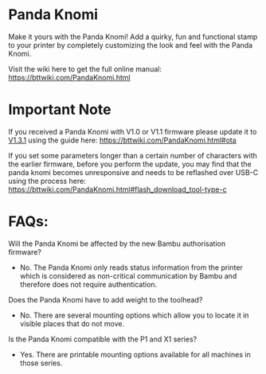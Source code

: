 # Panda Knomi
Make it yours with the Panda Knomi! Add a quirky, fun and functional stamp to your printer by completely customizing the look and feel with the Panda Knomi.

Visit the wiki here to get the full online manual: https://bttwiki.com/PandaKnomi.html

# Important Note

If you received a Panda Knomi with V1.0 or V1.1 firmware please update it to [V1.3.1](https://github.com/bigtreetech/PandaKnomi/tree/master/Firmware/v1.0.3.1) using the guide here: https://bttwiki.com/PandaKnomi.html#ota

If you set some parameters longer than a certain number of characters with the earlier firmware, before you perform the update, you may find that the panda knomi becomes unresponsive and needs to be reflashed over USB-C using the process here: https://bttwiki.com/PandaKnomi.html#flash_download_tool-type-c

# FAQs:

Will the Panda Knomi be affected by the new Bambu authorisation firmware?
- No. The Panda Knomi only reads status information from the printer which is considered as non-critical communication by Bambu and therefore does not require authentication.

Does the Panda Knomi have to add weight to the toolhead?
- No. There are several mounting options which allow you to locate it in visible places that do not move.

Is the Panda Knomi compatible with the P1 and X1 series?
- Yes. There are printable mounting options available for all machines in those series.
